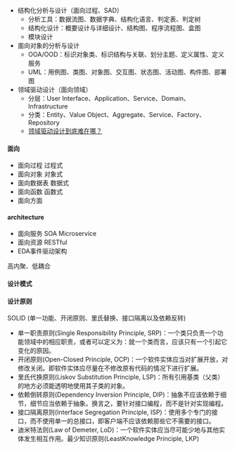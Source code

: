 * 结构化分析与设计（面向过程、SAD）
  - 分析工具：数据流图、数据字典、结构化语言、判定表、判定树
  - 结构化设计：概要设计与详细设计、结构图、程序流程图、盒图
  - 模块设计
* 面向对象的分析与设计
  - OOA/OOD：标识对象类、标识结构与关联、划分主题、定义属性、定义服务 
  - UML：用例图、类图、对象图、交互图、状态图、活动图、构件图、部署图
* 领域驱动设计（面向领域）
  - 分层：User Interface、Application、Service、Domain、Infrastructure
  - 分类：Entity、Value Object、Aggregate、Service、Factory、Repository
  - [领域驱动设计到底难在哪？](https://www.jianshu.com/p/ab80cb9f307c?from=groupmessage)

#### 面向
* 面向过程 过程式
* 面向对象 对象式
* 面向数据表 数据式
* 面向函数 函数式
* 面向方面

#### architecture
* 面向服务 SOA Microservice
* 面向资源 RESTful
* EDA事件驱动架构


高内聚、低耦合
#### 设计模式
#### 设计原则
SOLID (单一功能、开闭原则、里氏替换、接口隔离以及依赖反转)
* 单一职责原则(Single Responsibility Principle, SRP)：一个类只负责一个功能领域中的相应职责，或者可以定义为：就一个类而言，应该只有一个引起它变化的原因。
* 开闭原则(Open-Closed Principle, OCP)：一个软件实体应当对扩展开放，对修改关闭。即软件实体应尽量在不修改原有代码的情况下进行扩展。
* 里氏代换原则(Liskov Substitution Principle, LSP)：所有引用基类（父类）的地方必须能透明地使用其子类的对象。
* 依赖倒转原则(Dependency Inversion  Principle, DIP)：抽象不应该依赖于细节，细节应当依赖于抽象。换言之，要针对接口编程，而不是针对实现编程。
* 接口隔离原则(Interface  Segregation Principle, ISP)：使用多个专门的接口，而不使用单一的总接口，即客户端不应该依赖那些它不需要的接口。
* 迪米特法则(Law of  Demeter, LoD)：一个软件实体应当尽可能少地与其他实体发生相互作用。最少知识原则(LeastKnowledge Principle, LKP)